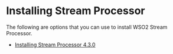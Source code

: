 # Installing Stream Processor

The following are options that you can use to install WSO2 Stream
Processor.

-   [Installing Stream Processor
    4.3.0](_Installing_Stream_Processor_4.3.0_)
